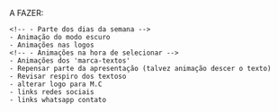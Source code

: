 A FAZER:

    <!-- - Parte dos dias da semana -->
    - Animação do modo escuro
    - Animações nas logos
    <!-- - Animações na hora de selecionar -->
    - Animações dos 'marca-textos'
    - Repensar parte da apresentação (talvez animação descer o texto)
    - Revisar respiro dos textoso
    - alterar logo para M.C
    - links redes sociais
    - links whatsapp contato